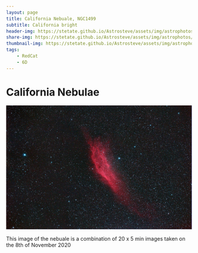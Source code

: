 ```yaml
---
layout: page
title: California Nebuale, NGC1499
subtitle: California bright
header-img: https://stetate.github.io/Astrosteve/assets/img/astrophotos/20201108_NGC1499_california.jpg
share-img: https://stetate.github.io/Astrosteve/assets/img/astrophotos/20201108_NGC1499_california.jpg
thumbnail-img: https://stetate.github.io/Astrosteve/assets/img/astrophotos/20201108_NGC1499_california.jpg
tags: 
    - RedCat
    - 6D
---
```


# California Nebulae

![image][veil]

This image of the nebuale is a combination of 20 x 5 min images taken on the 8th of November 2020

[veil]:../assets/img/astrophotos/20201108_NGC1499_california.jpg

